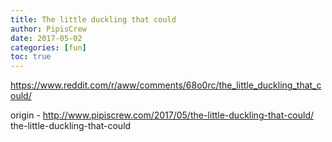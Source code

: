 ```yaml
---
title: The little duckling that could
author: PipisCrew
date: 2017-05-02
categories: [fun]
toc: true
---
```


https://www.reddit.com/r/aww/comments/68o0rc/the_little_duckling_that_could/

origin - http://www.pipiscrew.com/2017/05/the-little-duckling-that-could/ the-little-duckling-that-could